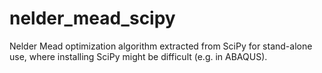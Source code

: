# nelder_mead_scipy
Nelder Mead optimization algorithm extracted from SciPy for stand-alone use, where installing SciPy might be difficult (e.g. in ABAQUS).
